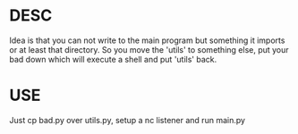 # DESC 
Idea is that you can not write to the main program but something it imports or at least that directory. So you move the 'utils' to something else, put your bad down which will execute a shell and put 'utils' back.

# USE 
Just cp bad.py over utils.py, setup a nc listener and run main.py 
